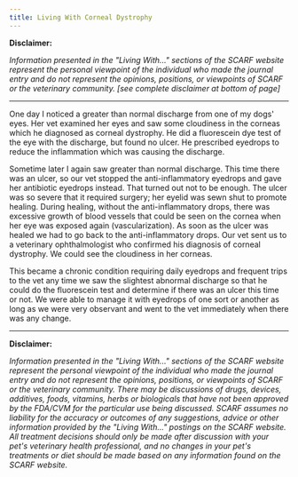 ```yaml
---
title: Living With Corneal Dystrophy
---
```


**Disclaimer:**

*Information presented in the "Living With..." sections of the SCARF website represent the personal viewpoint of the individual who made the journal entry and do not represent the opinions, positions, or viewpoints of SCARF or the veterinary community. [see complete disclaimer at bottom of page]*

-----

One day I noticed a greater than normal discharge from one of my dogs' eyes. Her vet examined her eyes and saw some cloudiness in the corneas which he diagnosed as corneal dystrophy. He did a fluorescein dye test of the eye with the discharge, but found no ulcer. He prescribed eyedrops to reduce the inflammation which was causing the discharge.

Sometime later I again saw greater than normal discharge. This time there was an ulcer, so our vet stopped the anti-inflammatory eyedrops and gave her antibiotic eyedrops instead. That turned out not to be enough. The ulcer was so severe that it required surgery; her eyelid was sewn shut to promote healing. During healing, without the anti-inflammatory drops, there was excessive growth of blood vessels that could be seen on the cornea when her eye was exposed again (vascularization). As soon as the ulcer was healed we had to go back to the anti-inflammatory drops. Our vet sent us to a veterinary ophthalmologist who confirmed his diagnosis of corneal dystrophy. We could see the cloudiness in her corneas.

This became a chronic condition requiring daily eyedrops and frequent trips to the vet any time we saw the slightest abnormal discharge so that he could do the fluorescein test and determine if there was an ulcer this time or not. We were able to manage it with eyedrops of one sort or another as long as we were very observant and went to the vet immediately when there was any change.

-----

**Disclaimer:**

*Information presented in the "Living With..." sections of the SCARF website represent the personal viewpoint of the individual who made the journal entry and do not represent the opinions, positions, or viewpoints of SCARF or the veterinary community. There may be discussions of drugs, devices, additives, foods, vitamins, herbs or biologicals that have not been approved by the FDA/CVM for the particular use being discussed. SCARF assumes no liability for the accuracy or outcomes of any suggestions, advice or other information provided by the "Living With..." postings on the SCARF website. All treatment decisions should only be made after discussion with your pet's veterinary health professional, and no changes in your pet's treatments or diet should be made based on any information found on the SCARF website.*
